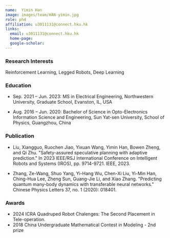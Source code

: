 ```yaml
---
name:  Yimin Han
image: images/team/HAN-yimin.jpg
role: phd
affiliation: u3011131@connect.hku.hk  
links:
  email: u3011131@connect.hku.hk  
  home-page:  
  google-scholar:  
---
```


### Research Interests

Reinforcement Learning, Legged Robots, Deep Learning


### Education

- Sep. 2021 – Jun. 2023: MS in Electrical Engineering, Northwestern University, Graduate School, Evanston, IL, USA

- Aug. 2016 – Jun. 2020: Bachelor of Science in Opto-Electronics Information Science and Engineering, Sun Yat-sen University, School of Physics, Guangzhou, China


### Publication

- Liu, Xiangguo, Ruochen Jiao, Yixuan Wang, Yimin Han, Bowen Zheng, and Qi Zhu. "Safety-assured speculative planning with adaptive prediction." In 2023 IEEE/RSJ International Conference on Intelligent Robots and Systems (IROS), pp. 9714-9721. IEEE, 2023.

- Zhang, Ze-Wang, Shuo Yang, Yi-Hang Wu, Chen-Xi Liu, Yi-Min Han, Ching-Hua Lee, Zheng Sun, Guang-Jie Li, and Xiao Zhang. "Predicting quantum many-body dynamics with transferable neural networks." Chinese Physics Letters 37, no. 1 (2020): 018401.


### Awards

- 2024 ICRA Quadruped Robot Chalenges: The Second Placement in Tele-operation.
- 2018 China Undergraduate Mathematical Contest in Modeling - 2nd prize

